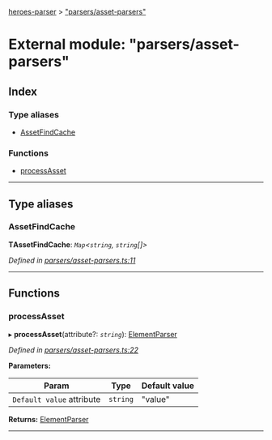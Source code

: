 [heroes-parser](../README.md) > ["parsers/asset-parsers"](../modules/_parsers_asset_parsers_.md)

# External module: "parsers/asset-parsers"

## Index

### Type aliases

* [AssetFindCache](_parsers_asset_parsers_.md#assetfindcache)

### Functions

* [processAsset](_parsers_asset_parsers_.md#processasset)

---

## Type aliases

<a id="assetfindcache"></a>

###  AssetFindCache

**ΤAssetFindCache**: *`Map`<`string`, `string`[]>*

*Defined in [parsers/asset-parsers.ts:11](https://github.com/joeistas/heroes-parser/blob/be29d1f/src/parsers/asset-parsers.ts#L11)*

___

## Functions

<a id="processasset"></a>

###  processAsset

▸ **processAsset**(attribute?: *`string`*): [ElementParser](_parsers_index_.md#elementparser)

*Defined in [parsers/asset-parsers.ts:22](https://github.com/joeistas/heroes-parser/blob/be29d1f/src/parsers/asset-parsers.ts#L22)*

**Parameters:**

| Param | Type | Default value |
| ------ | ------ | ------ |
| `Default value` attribute | `string` | &quot;value&quot; |

**Returns:** [ElementParser](_parsers_index_.md#elementparser)

___

